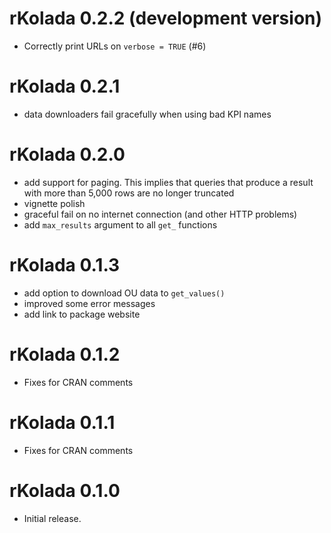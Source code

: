 # rKolada 0.2.2 (development version)

- Correctly print URLs on `verbose = TRUE` (#6)

# rKolada 0.2.1

- data downloaders fail gracefully when using bad KPI names

# rKolada 0.2.0

- add support for paging. This implies that queries that produce a result with more than 5,000 rows are no longer truncated
- vignette polish
- graceful fail on no internet connection (and other HTTP problems)
- add `max_results` argument to all `get_` functions

# rKolada 0.1.3

- add option to download OU data to `get_values()`
- improved some error messages
- add link to package website

# rKolada 0.1.2

- Fixes for CRAN comments

# rKolada 0.1.1

- Fixes for CRAN comments

# rKolada 0.1.0

- Initial release.